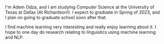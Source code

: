 
<!---
AdemOdza/AdemOdza is a ✨ special ✨ repository because its `README.md` (this file) appears on your GitHub profile.
You can click the Preview link to take a look at your changes.
--->

I'm Adem Odza, and I am studying Computer Science at the University of Texas at Dallas (At Richardson!). I expect to graduate in Spring of 2023, and I plan on going to graduate school soon after that. 

I find machine learning very interesting and really enjoy learning about it. I hope to one day do research relating to linguistics using machine learning and NLP.
